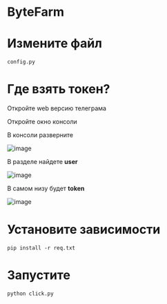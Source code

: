 # ByteFarm

# Измените файл 
```
config.py 
```
# Где взять токен?
Откройте web версию телеграма 

Откройте окно консоли

В консоли разверните 

![image](https://github.com/user-attachments/assets/b39deb2e-7d43-4a34-be02-8bde3419d9a1)

В разделе найдете **user**

![image](https://github.com/user-attachments/assets/5d62749a-2908-4862-9ae2-a734576e6530)

В самом низу будет **token**

![image](https://github.com/user-attachments/assets/ea740afb-5827-487f-be20-7aae1e59742b)



# Установите зависимости
```
pip install -r req.txt
```

# Запустите 
```
python click.py
```
